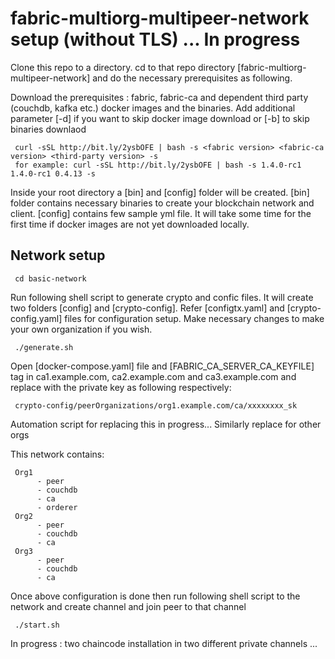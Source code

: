 # fabric-multiorg-multipeer-network setup (without TLS) ... In progress

Clone this repo to a directory. cd to that repo directory [fabric-multiorg-multipeer-network] and do the necessary prerequisites as following.

Download the prerequisites : fabric, fabric-ca and dependent third party (couchdb, kafka etc.) docker images and the binaries. Add additional parameter [-d] if you want to skip docker image download or [-b] to skip binaries downlaod

     curl -sSL http://bit.ly/2ysbOFE | bash -s <fabric version> <fabric-ca version> <third-party version> -s
     for example: curl -sSL http://bit.ly/2ysbOFE | bash -s 1.4.0-rc1 1.4.0-rc1 0.4.13 -s

Inside your root directory a [bin] and [config] folder will be created. [bin] folder contains necessary binaries to create your blockchain network and client. [config] contains few sample yml file. 
It will take some time for the first time if docker images are not yet downloaded locally. 


## Network setup

     cd basic-network

Run following shell script to generate crypto and confic files. It will create two folders [config] and [crypto-config]. Refer [configtx.yaml] and [crypto-config.yaml] files for configuration setup. Make necessary changes to make your own organization if you wish.

     ./generate.sh

Open [docker-compose.yaml] file and [FABRIC_CA_SERVER_CA_KEYFILE] tag in ca1.example.com, ca2.example.com and ca3.example.com
and replace with the private key as following respectively:

     crypto-config/peerOrganizations/org1.example.com/ca/xxxxxxxx_sk

Automation script for replacing this in progress...
Similarly replace for other orgs

This network contains:

     Org1
          - peer
          - couchdb
          - ca
          - orderer
     Org2
          - peer
          - couchdb
          - ca
     Org3
          - peer
          - couchdb
          - ca

Once above configuration is done then run following shell script to the network and create channel and join peer to that channel

     ./start.sh

In progress : two chaincode installation in two different private channels ...

